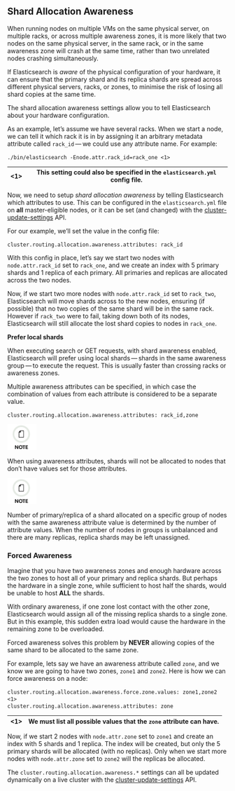 ## Shard Allocation Awareness

When running nodes on multiple VMs on the same physical server, on multiple racks, or across multiple awareness zones, it is more likely that two nodes on the same physical server, in the same rack, or in the same awareness zone will crash at the same time, rather than two unrelated nodes crashing simultaneously.

If Elasticsearch is _aware_ of the physical configuration of your hardware, it can ensure that the primary shard and its replica shards are spread across different physical servers, racks, or zones, to minimise the risk of losing all shard copies at the same time.

The shard allocation awareness settings allow you to tell Elasticsearch about your hardware configuration.

As an example, let’s assume we have several racks. When we start a node, we can tell it which rack it is in by assigning it an arbitrary metadata attribute called `rack_id` — we could use any attribute name. For example:
    
    
    ./bin/elasticsearch -Enode.attr.rack_id=rack_one <1>

<1>| This setting could also be specified in the `elasticsearch.yml` config file.     
---|---  
  
Now, we need to setup _shard allocation awareness_ by telling Elasticsearch which attributes to use. This can be configured in the `elasticsearch.yml` file on **all** master-eligible nodes, or it can be set (and changed) with the [cluster-update-settings](cluster-update-settings.html) API.

For our example, we’ll set the value in the config file:
    
    
    cluster.routing.allocation.awareness.attributes: rack_id

With this config in place, let’s say we start two nodes with `node.attr.rack_id` set to `rack_one`, and we create an index with 5 primary shards and 1 replica of each primary. All primaries and replicas are allocated across the two nodes.

Now, if we start two more nodes with `node.attr.rack_id` set to `rack_two`, Elasticsearch will move shards across to the new nodes, ensuring (if possible) that no two copies of the same shard will be in the same rack. However if `rack_two` were to fail, taking down both of its nodes, Elasticsearch will still allocate the lost shard copies to nodes in `rack_one`.

 **Prefer local shards**

When executing search or GET requests, with shard awareness enabled, Elasticsearch will prefer using local shards — shards in the same awareness group — to execute the request. This is usually faster than crossing racks or awareness zones.

Multiple awareness attributes can be specified, in which case the combination of values from each attribute is considered to be a separate value.
    
    
    cluster.routing.allocation.awareness.attributes: rack_id,zone

![Note](images/icons/note.png)

When using awareness attributes, shards will not be allocated to nodes that don’t have values set for those attributes.

![Note](images/icons/note.png)

Number of primary/replica of a shard allocated on a specific group of nodes with the same awareness attribute value is determined by the number of attribute values. When the number of nodes in groups is unbalanced and there are many replicas, replica shards may be left unassigned.

### Forced Awareness

Imagine that you have two awareness zones and enough hardware across the two zones to host all of your primary and replica shards. But perhaps the hardware in a single zone, while sufficient to host half the shards, would be unable to host **ALL** the shards.

With ordinary awareness, if one zone lost contact with the other zone, Elasticsearch would assign all of the missing replica shards to a single zone. But in this example, this sudden extra load would cause the hardware in the remaining zone to be overloaded.

Forced awareness solves this problem by **NEVER** allowing copies of the same shard to be allocated to the same zone.

For example, lets say we have an awareness attribute called `zone`, and we know we are going to have two zones, `zone1` and `zone2`. Here is how we can force awareness on a node:
    
    
    cluster.routing.allocation.awareness.force.zone.values: zone1,zone2 <1>
    cluster.routing.allocation.awareness.attributes: zone

<1>| We must list all possible values that the `zone` attribute can have.     
---|---  
  
Now, if we start 2 nodes with `node.attr.zone` set to `zone1` and create an index with 5 shards and 1 replica. The index will be created, but only the 5 primary shards will be allocated (with no replicas). Only when we start more nodes with `node.attr.zone` set to `zone2` will the replicas be allocated.

The `cluster.routing.allocation.awareness.*` settings can all be updated dynamically on a live cluster with the [cluster-update-settings](cluster-update-settings.html) API.
